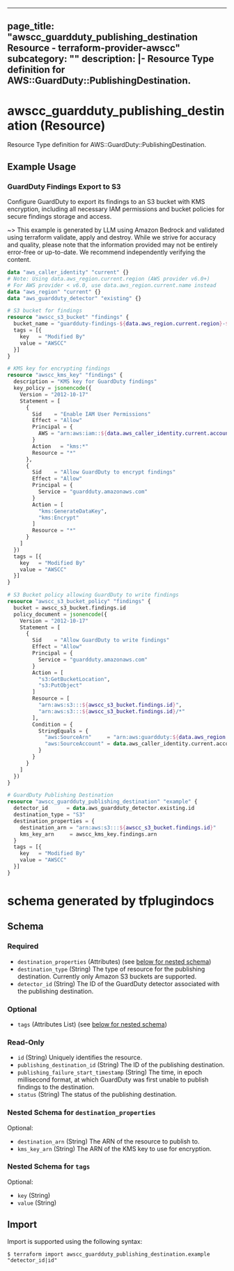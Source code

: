 
---
page_title: "awscc_guardduty_publishing_destination Resource - terraform-provider-awscc"
subcategory: ""
description: |-
  Resource Type definition for AWS::GuardDuty::PublishingDestination.
---

# awscc_guardduty_publishing_destination (Resource)

Resource Type definition for AWS::GuardDuty::PublishingDestination.

## Example Usage

### GuardDuty Findings Export to S3

Configure GuardDuty to export its findings to an S3 bucket with KMS encryption, including all necessary IAM permissions and bucket policies for secure findings storage and access.

~> This example is generated by LLM using Amazon Bedrock and validated using terraform validate, apply and destroy. While we strive for accuracy and quality, please note that the information provided may not be entirely error-free or up-to-date. We recommend independently verifying the content.

```terraform
data "aws_caller_identity" "current" {}
# Note: Using data.aws_region.current.region (AWS provider v6.0+)
# For AWS provider < v6.0, use data.aws_region.current.name instead
data "aws_region" "current" {}
data "aws_guardduty_detector" "existing" {}

# S3 bucket for findings
resource "awscc_s3_bucket" "findings" {
  bucket_name = "guardduty-findings-${data.aws_region.current.region}-${data.aws_caller_identity.current.account_id}"
  tags = [{
    key   = "Modified By"
    value = "AWSCC"
  }]
}

# KMS key for encrypting findings
resource "awscc_kms_key" "findings" {
  description = "KMS key for GuardDuty findings"
  key_policy = jsonencode({
    Version = "2012-10-17"
    Statement = [
      {
        Sid    = "Enable IAM User Permissions"
        Effect = "Allow"
        Principal = {
          AWS = "arn:aws:iam::${data.aws_caller_identity.current.account_id}:root"
        }
        Action   = "kms:*"
        Resource = "*"
      },
      {
        Sid    = "Allow GuardDuty to encrypt findings"
        Effect = "Allow"
        Principal = {
          Service = "guardduty.amazonaws.com"
        }
        Action = [
          "kms:GenerateDataKey",
          "kms:Encrypt"
        ]
        Resource = "*"
      }
    ]
  })
  tags = [{
    key   = "Modified By"
    value = "AWSCC"
  }]
}

# S3 Bucket policy allowing GuardDuty to write findings
resource "awscc_s3_bucket_policy" "findings" {
  bucket = awscc_s3_bucket.findings.id
  policy_document = jsonencode({
    Version = "2012-10-17"
    Statement = [
      {
        Sid    = "Allow GuardDuty to write findings"
        Effect = "Allow"
        Principal = {
          Service = "guardduty.amazonaws.com"
        }
        Action = [
          "s3:GetBucketLocation",
          "s3:PutObject"
        ]
        Resource = [
          "arn:aws:s3:::${awscc_s3_bucket.findings.id}",
          "arn:aws:s3:::${awscc_s3_bucket.findings.id}/*"
        ],
        Condition = {
          StringEquals = {
            "aws:SourceArn"     = "arn:aws:guardduty:${data.aws_region.current.region}:${data.aws_caller_identity.current.account_id}:detector/${data.aws_guardduty_detector.existing.id}",
            "aws:SourceAccount" = data.aws_caller_identity.current.account_id
          }
        }
      }
    ]
  })
}

# GuardDuty Publishing Destination
resource "awscc_guardduty_publishing_destination" "example" {
  detector_id      = data.aws_guardduty_detector.existing.id
  destination_type = "S3"
  destination_properties = {
    destination_arn = "arn:aws:s3:::${awscc_s3_bucket.findings.id}"
    kms_key_arn     = awscc_kms_key.findings.arn
  }
  tags = [{
    key   = "Modified By"
    value = "AWSCC"
  }]
}
```

# schema generated by tfplugindocs
## Schema

### Required

- `destination_properties` (Attributes) (see [below for nested schema](#nestedatt--destination_properties))
- `destination_type` (String) The type of resource for the publishing destination. Currently only Amazon S3 buckets are supported.
- `detector_id` (String) The ID of the GuardDuty detector associated with the publishing destination.

### Optional

- `tags` (Attributes List) (see [below for nested schema](#nestedatt--tags))

### Read-Only

- `id` (String) Uniquely identifies the resource.
- `publishing_destination_id` (String) The ID of the publishing destination.
- `publishing_failure_start_timestamp` (String) The time, in epoch millisecond format, at which GuardDuty was first unable to publish findings to the destination.
- `status` (String) The status of the publishing destination.

<a id="nestedatt--destination_properties"></a>
### Nested Schema for `destination_properties`

Optional:

- `destination_arn` (String) The ARN of the resource to publish to.
- `kms_key_arn` (String) The ARN of the KMS key to use for encryption.


<a id="nestedatt--tags"></a>
### Nested Schema for `tags`

Optional:

- `key` (String)
- `value` (String)

## Import

Import is supported using the following syntax:

```shell
$ terraform import awscc_guardduty_publishing_destination.example "detector_id|id"
```
